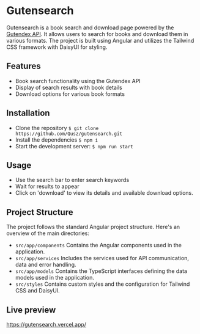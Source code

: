 # Gutensearch
Gutensearch is a book search and download page powered by the [Gutendex API](https://gutendex.com/). It allows users to search for books and download them in various formats. The project is built using Angular and utilizes the Tailwind CSS framework with DaisyUI for styling.

## Features
- Book search functionality using the Gutendex API
- Display of search results with book details
- Download options for various book formats

## Installation

- Clone the repository `$ git clone https://github.com/Qusz/gutensearch.git`
- Install the dependencies `$ npm i`
- Start the development server: `$ npm run start`

## Usage

- Use the search bar to enter search keywords
- Wait for results to appear
- Click on 'download' to view its details and available download options.

## Project Structure
The project follows the standard Angular project structure. Here's an overview of the main directories:

- `src/app/components` Contains the Angular components used in the application.
- `src/app/services` Includes the services used for API communication, data and error handling.
- `src/app/models` Contains the TypeScript interfaces defining the data models used in the application.
- `src/styles` Contains custom styles and the configuration for Tailwind CSS and DaisyUI.

## Live preview

https://gutensearch.vercel.app/
